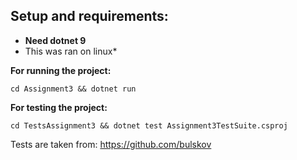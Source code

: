 ## Setup and requirements:
* **Need dotnet 9**
* This was ran on linux*

**For running the project:**
```
cd Assignment3 && dotnet run
```

**For testing the project:**
```
cd TestsAssignment3 && dotnet test Assignment3TestSuite.csproj
```

Tests are taken from:
https://github.com/bulskov 